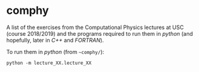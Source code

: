# comphy

A list of the exercises from the Computational Physics lectures at USC
(course 2018/2019) and the programs required to run them in *python* (and
hopefully, later in *C++* and *FORTRAN*).

To run them in *python* (from `~comphy/`):

    python -m lecture_XX.lecture_XX